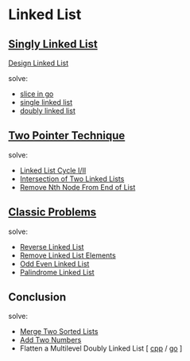 # Linked List

## [Singly Linked List](https://leetcode.com/explore/learn/card/linked-list/209/singly-linked-list/1287/)

[Design Linked List](https://leetcode.com/explore/learn/card/linked-list/209/singly-linked-list/1290/)

solve:

* [slice in go](sll/ll1/ll1.go)
* [single linked list](sll/ll2/ll2.go)
* [doubly linked list](sll/ll3/ll3.go)

## [Two Pointer Technique](https://leetcode.com/explore/learn/card/linked-list/214/two-pointer-technique/1211/)

solve:

* [Linked List Cycle I/II](tpt/cycle.go)
* [Intersection of Two Linked Lists](tpt/intersect.go)
* [Remove Nth Node From End of List](tpt/remove.go)

## [Classic Problems](https://leetcode.com/explore/learn/card/linked-list/219/classic-problems/1204/)

solve:

* [Reverse Linked List](cp/reverse.go)
* [Remove Linked List Elements](cp/remove.go)
* [Odd Even Linked List](cp/oddeven.go)
* [Palindrome Linked List](cp/palindrome.go)

## Conclusion

solve:

* [Merge Two Sorted Lists](cp/merge.go)
* [Add Two Numbers](cp/add.go)
* Flatten a Multilevel Doubly Linked List [ [cpp](cp/flatten/flatten.cc) / [go](cp/flatten.go) ]